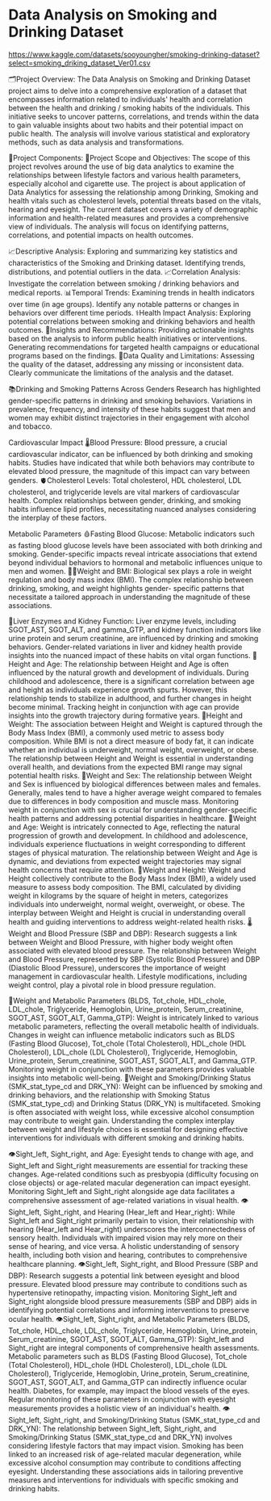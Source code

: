 # Data Analysis on Smoking and Drinking Dataset
https://www.kaggle.com/datasets/sooyoungher/smoking-drinking-dataset?select=smoking_driking_dataset_Ver01.csv


🗂️Project Overview: The Data Analysis on Smoking and Drinking Dataset project aims to delve into a comprehensive exploration of a dataset that encompasses information related to individuals' health and correlation between the health and drinking / smoking habits of the individuals. This initiative seeks to uncover patterns, correlations, and trends within the data to gain valuable insights about two habits and their potential impact on public health. The analysis will involve various statistical and exploratory methods, such as data analysis and 
transformations.


🧩Project Components: 
🎯Project Scope and Objectives: The scope of this project revolves around the use of big data analytics to examine the relationships between lifestyle factors and various health parameters, especially alcohol and cigarette use. The project is about application of Data Analytics for assessing the relationship among Drinking, Smoking and health vitals such as 
cholesterol levels, potential threats based on the vitals, hearing and eyesight. The current dataset covers a variety of demographic information and health-related 
measures and provides a comprehensive view of individuals. The analysis will focus on identifying patterns, correlations, and potential impacts on health outcomes. 

📈Descriptive Analysis: Exploring and summarizing key statistics and characteristics of the Smoking and Drinking dataset. Identifying trends, distributions, and potential outliers in the data.
📈Correlation Analysis: Investigate the correlation between smoking / drinking behaviors and medical reports. 
📊Temporal Trends: Examining trends in health indicators over time (in age groups). Identify any notable patterns or changes in behaviors over different time periods.
⚕️Health Impact Analysis: Exploring potential correlations between smoking and drinking behaviors and health outcomes.
📶Insights and Recommendations: Providing actionable insights based on the analysis to inform public health initiatives or interventions. Generating recommendations for targeted health campaigns or educational programs based on the findings.
🔎Data Quality and Limitations: Assessing the quality of the dataset, addressing any missing or inconsistent data. Clearly communicate the limitations of the analysis and the dataset.

📚Drinking and Smoking Patterns Across Genders Research has highlighted gender-specific patterns in drinking and smoking behaviors. Variations in prevalence, frequency, and intensity of these habits suggest that men and women may exhibit distinct trajectories in their engagement with alcohol and tobacco.

Cardiovascular Impact
🌡️Blood Pressure: Blood pressure, a crucial cardiovascular indicator, can be influenced by both  drinking and smoking habits. Studies have indicated that while both behaviors may 
contribute to elevated blood pressure, the magnitude of this impact can vary between genders. 
🫀Cholesterol Levels: Total cholesterol, HDL cholesterol, LDL cholesterol, and triglyceride levels are vital markers of cardiovascular health. Complex relationships between gender, drinking, and smoking habits influence lipid profiles, necessitating nuanced analyses considering the interplay of these factors.

Metabolic Parameters
🩸Fasting Blood Glucose: Metabolic indicators such as fasting blood glucose levels have been associated with both drinking and smoking. Gender-specific impacts reveal intricate associations that extend beyond individual behaviors to hormonal and metabolic influences unique to men and women.
🏋🏻Weight and BMI: Biological sex plays a role in weight regulation and body mass index (BMI). The complex relationship between drinking, smoking, and weight highlights gender-
specific patterns that necessitate a tailored approach in understanding the magnitude of these associations.

🫘Liver Enzymes and Kidney Function: Liver enzyme levels, including SGOT_AST, SGOT_ALT, and gamma_GTP, and kidney function indicators like urine protein and serum creatinine, are influenced by drinking and smoking behaviors. Gender-related variations in liver and kidney health provide insights into the nuanced impact of these habits on vital organ 
functions.
🧍Height and Age: The relationship between Height and Age is often influenced by the natural growth and development of individuals. During childhood and adolescence, there is a 
significant correlation between age and height as individuals experience growth spurts. However, this relationship tends to stabilize in adulthood, and further changes in height become minimal. Tracking height in conjunction with age can provide insights into the growth trajectory during formative years.
🧍Height and Weight: The association between Height and Weight is captured through the Body Mass Index (BMI), a commonly used metric to assess body composition. While BMI is not a direct measure of body fat, it can indicate whether an individual is underweight, normal weight, overweight, or obese. The relationship between Height and Weight is essential in understanding overall health, and deviations from the expected BMI range may signal potential health risks.
🧍Weight and Sex: The relationship between Weight and Sex is influenced by biological differences between males and females. Generally, males tend to have a higher average weight compared to females due to differences in body composition and muscle mass. Monitoring weight in conjunction with sex is crucial for understanding gender-specific health patterns and addressing potential disparities in healthcare.
🧍Weight and Age: Weight is intricately connected to Age, reflecting the natural progression of growth and development. In childhood and adolescence, individuals experience fluctuations
in weight corresponding to different stages of physical maturation. The relationship between Weight and Age is dynamic, and deviations from expected weight trajectories may signal health concerns that require attention.
🧍Weight and Height: Weight and Height collectively contribute to the Body Mass Index (BMI), a widely used measure to assess body composition. The BMI, calculated by dividing weight in
kilograms by the square of height in meters, categorizes individuals into underweight, normal weight, overweight, or obese. The interplay between Weight and Height is crucial in understanding overall health and guiding interventions to address weight-related health risks.
🌡️Weight and Blood Pressure (SBP and DBP): Research suggests a link between Weight and Blood Pressure, with higher body weight often associated with elevated blood pressure. The relationship between Weight and Blood Pressure, represented by SBP (Systolic Blood Pressure) and DBP (Diastolic Blood Pressure), underscores the importance of weight management in 
cardiovascular health. Lifestyle modifications, including weight control, play a pivotal role in blood pressure regulation. 

🧍Weight and Metabolic Parameters (BLDS, Tot_chole, HDL_chole, LDL_chole, Triglyceride, Hemoglobin, Urine_protein, Serum_creatinine, SGOT_AST, SGOT_ALT, Gamma_GTP): Weight is intricately linked to various metabolic parameters, reflecting the overall metabolic health of individuals. Changes in weight can influence metabolic 
indicators such as BLDS (Fasting Blood Glucose), Tot_chole (Total Cholesterol), HDL_chole (HDL Cholesterol), LDL_chole (LDL Cholesterol), Triglyceride, Hemoglobin, Urine_protein, Serum_creatinine, SGOT_AST, SGOT_ALT, and Gamma_GTP. Monitoring weight in conjunction with these parameters provides valuable insights into metabolic well-being.
🧍Weight and Smoking/Drinking Status (SMK_stat_type_cd and DRK_YN): Weight can be influenced by smoking and drinking behaviors, and the relationship with Smoking Status (SMK_stat_type_cd) and Drinking Status (DRK_YN) is multifaceted. Smoking is often associated with weight loss, while excessive alcohol consumption may contribute to weight gain. Understanding the complex interplay between weight and lifestyle choices is essential for designing effective interventions for individuals with different smoking and drinking habits.

👁️Sight_left, Sight_right, and Age: Eyesight tends to change with age, and Sight_left and Sight_right measurements are essential for tracking these changes. Age-related conditions such as presbyopia (difficulty focusing on close objects) or age-related macular degeneration can impact eyesight. Monitoring Sight_left and Sight_right alongside age data facilitates a comprehensive assessment of age-related variations in visual health.
👁️Sight_left, Sight_right, and Hearing (Hear_left and Hear_right): While Sight_left and Sight_right primarily pertain to vision, their relationship with hearing (Hear_left and Hear_right) underscores the interconnectedness of sensory health. Individuals with impaired vision may rely more on their sense of hearing, and vice versa. A holistic understanding of sensory health, including both vision and hearing, contributes to comprehensive healthcare planning.
👁️Sight_left, Sight_right, and Blood Pressure (SBP and DBP): Research suggests a potential link between eyesight and blood pressure. Elevated blood pressure may contribute to conditions such as hypertensive retinopathy, impacting vision. Monitoring Sight_left and Sight_right alongside blood pressure measurements (SBP and DBP) aids in identifying potential correlations and informing interventions to preserve ocular health.
👁️Sight_left, Sight_right, and Metabolic Parameters (BLDS, Tot_chole, HDL_chole, LDL_chole, Triglyceride, Hemoglobin, Urine_protein, Serum_creatinine, SGOT_AST, SGOT_ALT, Gamma_GTP): Sight_left and Sight_right are integral components of comprehensive health assessments. Metabolic parameters such as BLDS (Fasting Blood Glucose), Tot_chole (Total Cholesterol), HDL_chole (HDL Cholesterol), LDL_chole (LDL Cholesterol), Triglyceride, Hemoglobin, Urine_protein, Serum_creatinine, SGOT_AST, SGOT_ALT, and Gamma_GTP can indirectly influence ocular health. Diabetes, for example, may impact the blood vessels of the eyes. Regular monitoring of these parameters in conjunction with eyesight measurements provides a holistic view of an individual's health.
👁️Sight_left, Sight_right, and Smoking/Drinking Status (SMK_stat_type_cd and DRK_YN): The relationship between Sight_left, Sight_right, and Smoking/Drinking Status (SMK_stat_type_cd and DRK_YN) involves considering lifestyle factors that may impact vision. Smoking has been linked to an increased risk of age-related macular degeneration, while excessive alcohol consumption may contribute to conditions affecting eyesight. Understanding these associations aids in tailoring preventive measures and interventions for individuals with specific smoking and drinking habits.
